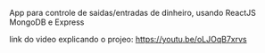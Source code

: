 App para controle de saidas/entradas de dinheiro, usando ReactJS MongoDB e Express

link do video explicando o projeo: https://youtu.be/oLJOqB7xrvs
